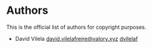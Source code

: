 # Authors

This is the official list of authors for copyright purposes.

* David Vilela <david.vilelafreire@valory.xyz> [dvilelaf](https://github.com/dvilelaf)